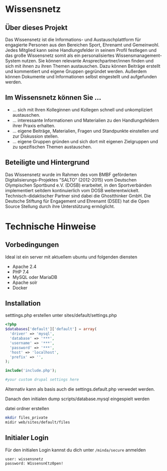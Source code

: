 # Wissensnetz

## Über dieses Projekt

Das Wissensnetz ist die Informations- und Austauschplattform für engagierte Personen aus den Bereichen Sport, Ehrenamt und Gemeinwohl. Jedes Mitglied kann seine Handlungsfelder in seinem Profil festlegen und das große Wissensnetz somit als ein personalisiertes Wissensmanagement-System nutzen. Sie können relevante Ansprechpartner/innen finden und sich mit ihnen zu ihren Themen austauschen. Dazu können Beiträge erstellt und kommentiert und eigene Gruppen gegründet werden. Außerdem können Dokumente und Informationen selbst eingestellt und aufgefunden werden.

## Im Wissensnetz können Sie …
 
* … sich mit Ihren Kolleginnen und Kollegen schnell und unkompliziert austauschen.
* … interessante Informationen und Materialien zu den Handlungsfeldern ihrer Praxis erhalten.
* … eigene Beiträge, Materialien, Fragen und Standpunkte einstellen und zur Diskussion stellen.
* … eigene Gruppen gründen und sich dort mit eigenen Zielgruppen und zu spezifischen Themen austauschen.

## Beteiligte und Hintergrund
Das Wissensnetz wurde im Rahmen des vom BMBF geförderten Digitalisierungs-Projektes "SALTO" (2012-2015) vom Deutschen Olympischen Sportbund e.V. (DOSB) erarbeitet, in den Sportverbänden implementiert seitdem kontinuierlich vom DOSB weiterentwickelt. Technisch-didaktischer Partner sind dabei die Ghostthinker GmbH. Die Deutsche Stiftung für Engagement und Ehrenamt (DSEE) hat die Open Source Stellung durch ihre Unterstützung ermöglicht.

# Technische Hinweise 

## Vorbedingungen
Ideal ist ein server mit aktuellem ubuntu und folgenden diensten

* Apache 2.4
* PHP 7.4
* MySQL oder MariaDB
* Apache solr
* Docker

## Installation

setttings.php erstellen unter sites/default/settings.php

```php
<?php
$databases['default']['default'] = array(
  'driver' => 'mysql',
  'database' => '***',
  'username' => '***',
  'password' => '***',
  'host' => 'localhost',
  'prefix' => '',
);

include('include.php');

#your custom drupal settings here
```
Alternativ kann als basis auch die settings.default.php verwedet werden.

Danach den initialen dump scripts/database.mysql eingespielt werden


datei ordner erstellen

```bash
mkdir files_private
midir web/sites/default/files
```


## Initialer Login

Für den initialen Login kannst du dich unter `/minda/secure`  anmelden

```
user: wissensnetz
password: W1ssensn€tz0pen!
```


